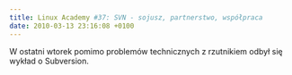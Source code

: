 ```yaml
---
title: Linux Academy #37: SVN - sojusz, partnerstwo, współpraca
date: 2010-03-13 23:16:08 +0100
---
```

W ostatni wtorek pomimo problemów technicznych z rzutnikiem odbył się wykład o Subversion.
